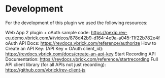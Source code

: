 # Development

For the development of this plugin we used the following resources:

Web App 2 plugin + oAuth sample code: https://pexip.rev-eu.demo.vbrick.com/#/videos/878d42b9-d164-4e9a-a045-11f22b782e4f
oAuth API Docs: https://revdocs.vbrick.com/reference/authorize
How to Create an API Key: (API Key = OAuth client_id): https://revdocs.vbrick.com/docs/create-an-api-key
Start Recording API Documentation: https://revdocs.vbrick.com/reference/startrecording
Full API client library (for all APIs not just recording): https://github.com/vbrick/rev-client-js